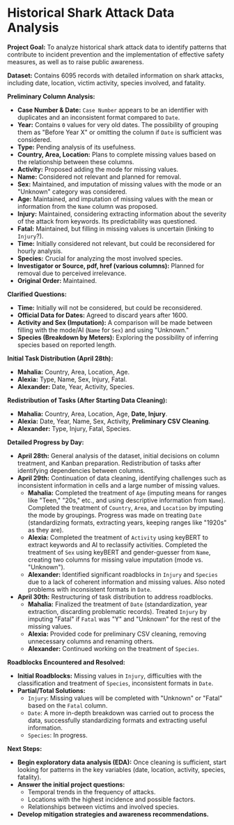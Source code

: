 # Historical Shark Attack Data Analysis

**Project Goal:** To analyze historical shark attack data to identify patterns that contribute to incident prevention and the implementation of effective safety measures, as well as to raise public awareness.

**Dataset:** Contains 6095 records with detailed information on shark attacks, including date, location, victim activity, species involved, and fatality.

**Preliminary Column Analysis:**

* **Case Number & Date:** `Case Number` appears to be an identifier with duplicates and an inconsistent format compared to `Date`.
* **Year:** Contains `0` values for very old dates. The possibility of grouping them as "Before Year X" or omitting the column if `Date` is sufficient was considered.
* **Type:** Pending analysis of its usefulness.
* **Country, Area, Location:** Plans to complete missing values based on the relationship between these columns.
* **Activity:** Proposed adding the mode for missing values.
* **Name:** Considered not relevant and planned for removal.
* **Sex:** Maintained, and imputation of missing values with the mode or an "Unknown" category was considered.
* **Age:** Maintained, and imputation of missing values with the mean or information from the `Name` column was proposed.
* **Injury:** Maintained, considering extracting information about the severity of the attack from keywords. Its predictability was questioned.
* **Fatal:** Maintained, but filling in missing values is uncertain (linking to `Injury`?).
* **Time:** Initially considered not relevant, but could be reconsidered for hourly analysis.
* **Species:** Crucial for analyzing the most involved species.
* **Investigator or Source, pdf, href (various columns):** Planned for removal due to perceived irrelevance.
* **Original Order:** Maintained.

**Clarified Questions:**

* **Time:** Initially will not be considered, but could be reconsidered.
* **Official Data for Dates:** Agreed to discard years after 1600.
* **Activity and Sex (Imputation):** A comparison will be made between filling with the mode/AI (`Name` for `Sex`) and using "Unknown."
* **Species (Breakdown by Meters):** Exploring the possibility of inferring species based on reported length.

**Initial Task Distribution (April 28th):**

* **Mahalia:** Country, Area, Location, Age.
* **Alexia:** Type, Name, Sex, Injury, Fatal.
* **Alexander:** Date, Year, Activity, Species.

**Redistribution of Tasks (After Starting Data Cleaning):**

* **Mahalia:** Country, Area, Location, Age, **Date, Injury**.
* **Alexia:** Date, Year, Name, Sex, Activity, **Preliminary CSV Cleaning**.
* **Alexander:** Type, Injury, Fatal, Species.

**Detailed Progress by Day:**

* **April 28th:** General analysis of the dataset, initial decisions on column treatment, and Kanban preparation. Redistribution of tasks after identifying dependencies between columns.
* **April 29th:** Continuation of data cleaning, identifying challenges such as inconsistent information in cells and a large number of missing values.
    * **Mahalia:** Completed the treatment of `Age` (imputing means for ranges like "Teen," "20s," etc., and using descriptive information from `Name`). Completed the treatment of `Country`, `Area`, and `Location` by imputing the mode by groupings. Progress was made on treating `Date` (standardizing formats, extracting years, keeping ranges like "1920s" as they are).
    * **Alexia:** Completed the treatment of `Activity` using keyBERT to extract keywords and AI to reclassify activities. Completed the treatment of `Sex` using keyBERT and gender-guesser from `Name`, creating two columns for missing value imputation (mode vs. "Unknown").
    * **Alexander:** Identified significant roadblocks in `Injury` and `Species` due to a lack of coherent information and missing values. Also noted problems with inconsistent formats in `Date`.
* **April 30th:** Restructuring of task distribution to address roadblocks.
    * **Mahalia:** Finalized the treatment of `Date` (standardization, year extraction, discarding problematic records). Treated `Injury` by imputing "Fatal" if `Fatal` was "Y" and "Unknown" for the rest of the missing values.
    * **Alexia:** Provided code for preliminary CSV cleaning, removing unnecessary columns and renaming others.
    * **Alexander:** Continued working on the treatment of `Species`.

**Roadblocks Encountered and Resolved:**

* **Initial Roadblocks:** Missing values in `Injury`, difficulties with the classification and treatment of `Species`, inconsistent formats in `Date`.
* **Partial/Total Solutions:**
    * `Injury`: Missing values will be completed with "Unknown" or "Fatal" based on the `Fatal` column.
    * `Date`: A more in-depth breakdown was carried out to process the data, successfully standardizing formats and extracting useful information.
    * `Species`: In progress.

**Next Steps:**

* **Begin exploratory data analysis (EDA):** Once cleaning is sufficient, start looking for patterns in the key variables (date, location, activity, species, fatality).
* **Answer the initial project questions:**
    * Temporal trends in the frequency of attacks.
    * Locations with the highest incidence and possible factors.
    * Relationships between victims and involved species.
* **Develop mitigation strategies and awareness recommendations.**
